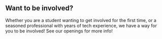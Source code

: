 <h2>Want to be involved?</h2>
<p>Whether you are a student wanting to get involved for the first time, or a seasoned professional with years of tech experience, we have a way for you to be involved! See our openings for more info!</p>
